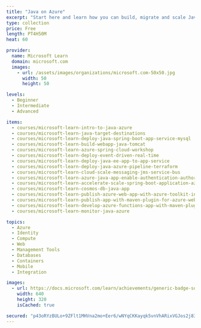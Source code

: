 ```yaml
---
title: "Java on Azure"
excerpt: "Start here and learn how you can build, migrate and scale Java applications on Azure leveraging Azure services, and using tools and frameworks that you know and love – Spring, Tomcat, WildFly, JBoss, WebLogic, WebSphere, Maven, Gradle, IntelliJ, Eclipse, Jenkins, Terraform etc."
type: collection
price: Free
length: PT4H50M
heat: 60

provider:
  name: Microsoft Learn
  domain: microsoft.com
  images:
    - url: /assets/images/organizations/microsoft.com-50x50.jpg
      width: 50
      height: 50

levels:
  - Beginner
  - Intermediate
  - Advanced

items:
  - courses/microsoft-learn-intro-to-java-azure
  - courses/microsoft-learn-java-target-destinations
  - courses/microsoft-learn-deploy-java-spring-boot-app-service-mysql
  - courses/microsoft-learn-build-webapp-java-tomcat
  - courses/microsoft-learn-azure-spring-cloud-workshop
  - courses/microsoft-learn-deploy-event-driven-real-time
  - courses/microsoft-learn-deploy-java-ee-app-to-app-service
  - courses/microsoft-learn-deploy-java-azure-pipeline-terraform
  - courses/microsoft-learn-cloud-scale-messaging-jms-service-bus
  - courses/microsoft-learn-azure-java-app-enable-authentication-authorization
  - courses/microsoft-learn-accelerate-scale-spring-boot-application-azure-cache-redis
  - courses/microsoft-learn-cosmos-db-java-app
  - courses/microsoft-learn-publish-azure-web-app-with-azure-toolkit-intellij
  - courses/microsoft-learn-publish-app-with-maven-plugin-for-azure-web-apps
  - courses/microsoft-learn-develop-azure-functions-app-with-maven-plugin
  - courses/microsoft-learn-monitor-java-azure

topics:
  - Azure
  - Identity
  - Compute
  - Web
  - Management Tools
  - Databases
  - Containers
  - Mobile
  - Integration

images:
  - url: https://docs.microsoft.com/learn/achievements/generic-badge-social.png
    width: 640
    height: 320
    isCached: true

secured: "p43oRYzBULo+9ZFlt1MHVna2mo+Eer6/wNYqCKKayqk5vnVhARixVGJos2j83v43fNfiQRN94FGQJWRe3BzSCQFZ2TDCItA7R/ylUlX+ICclXHsjlvTqjRdJFzcuZYNSLWgLLj+Znn9jnV625gBbpUKZ6c3CZ3PstfG4+82zFQ7CSURLqkRMk05p2vHv+8LfqCvj+6IDcoYVcB9sulIl5Q2/F6TIQGU/CqXJAaR8ryZidOWJOv8goHN1t5fEmLWpQk9Ygmkv5azaHFJHaux/ZfycdhoWc1eEAgT1eBijrRHQzadl6W3v0VyJKy1NAm02CerHo8PWddOUXqnvJwm9rLUHc8xbw6HWaVzC3kDZSC0=;+J7M3I2pUxlDJ2lZcApq+g=="
---
```


